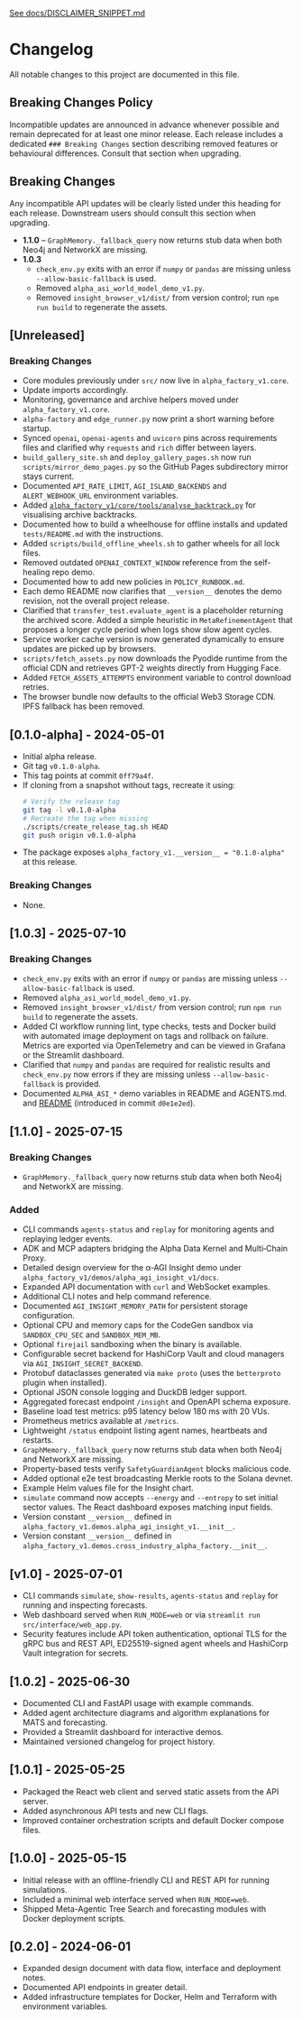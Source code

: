 [See docs/DISCLAIMER_SNIPPET.md](../docs/DISCLAIMER_SNIPPET.md)

# Changelog


All notable changes to this project are documented in this file.

## Breaking Changes Policy
Incompatible updates are announced in advance whenever possible and remain deprecated for at least one minor release.
Each release includes a dedicated `### Breaking Changes` section describing removed features or behavioural differences.
Consult that section when upgrading.

## Breaking Changes
Any incompatible API updates will be clearly listed under this heading for each release.
Downstream users should consult this section when upgrading.

- **1.1.0** – `GraphMemory._fallback_query` now returns stub data when both
  Neo4j and NetworkX are missing.
- **1.0.3**
  - `check_env.py` exits with an error if `numpy` or `pandas` are missing unless
    `--allow-basic-fallback` is used.
  - Removed `alpha_asi_world_model_demo_v1.py`.
  - Removed `insight_browser_v1/dist/` from version control; run `npm run build` to regenerate the assets.
## [Unreleased]
### Breaking Changes
- Core modules previously under `src/` now live in `alpha_factory_v1.core`.
- Update imports accordingly.
- Monitoring, governance and archive helpers moved under `alpha_factory_v1.core`.
- `alpha-factory` and `edge_runner.py` now print a short warning before startup.
- Synced `openai`, `openai-agents` and `uvicorn` pins across requirements files
  and clarified why `requests` and `rich` differ between layers.
- `build_gallery_site.sh` and `deploy_gallery_pages.sh` now run
  `scripts/mirror_demo_pages.py` so the GitHub Pages subdirectory mirror stays
  current.
- Documented `API_RATE_LIMIT`, `AGI_ISLAND_BACKENDS` and `ALERT_WEBHOOK_URL`
  environment variables.
- Added [`alpha_factory_v1/core/tools/analyse_backtrack.py`](../alpha_factory_v1/core/tools/analyse_backtrack.py) for visualising archive backtracks.
- Documented how to build a wheelhouse for offline installs and updated
  `tests/README.md` with the instructions.
- Added `scripts/build_offline_wheels.sh` to gather wheels for all lock files.
- Removed outdated `OPENAI_CONTEXT_WINDOW` reference from the self-healing repo demo.
- Documented how to add new policies in `POLICY_RUNBOOK.md`.
- Each demo README now clarifies that `__version__` denotes the demo revision, not the overall project release.
- Clarified that `transfer_test.evaluate_agent` is a placeholder returning the archived
  score. Added a simple heuristic in `MetaRefinementAgent` that proposes a longer
  cycle period when logs show slow agent cycles.
- Service worker cache version is now generated dynamically to ensure updates are
  picked up by browsers.
- `scripts/fetch_assets.py` now downloads the Pyodide runtime from the official
  CDN and retrieves GPT-2 weights directly from Hugging Face.
- Added `FETCH_ASSETS_ATTEMPTS` environment variable to control download retries.
- The browser bundle now defaults to the official Web3 Storage CDN. IPFS
  fallback has been removed.
## [0.1.0-alpha] - 2024-05-01
- Initial alpha release.
- Git tag `v0.1.0-alpha`.
- This tag points at commit `0ff79a4f`.
 - If cloning from a snapshot without tags, recreate it using:
    ```bash
    # Verify the release tag
    git tag -l v0.1.0-alpha
    # Recreate the tag when missing
    ./scripts/create_release_tag.sh HEAD
    git push origin v0.1.0-alpha
    ```
- The package exposes `alpha_factory_v1.__version__ = "0.1.0-alpha"` at this release.

### Breaking Changes
- None.


## [1.0.3] - 2025-07-10
### Breaking Changes
- `check_env.py` exits with an error if `numpy` or `pandas` are missing unless `--allow-basic-fallback` is used.
- Removed `alpha_asi_world_model_demo_v1.py`.
- Removed `insight_browser_v1/dist/` from version control; run `npm run build` to regenerate the assets.
- Added CI workflow running lint, type checks, tests and Docker build with
  automated image deployment on tags and rollback on failure. Metrics are
  exported via OpenTelemetry and can be viewed in Grafana or the Streamlit
  dashboard.
- Clarified that `numpy` and `pandas` are required for realistic results and
  `check_env.py` now errors if they are missing unless `--allow-basic-fallback`
  is provided.
- Documented `ALPHA_ASI_*` demo variables in README and AGENTS.md.
  and [README](../alpha_factory_v1/demos/cross_industry_alpha_factory/README.md)
  (introduced in commit `d0e1e2ed`).

## [1.1.0] - 2025-07-15
### Breaking Changes
- `GraphMemory._fallback_query` now returns stub data when both Neo4j and NetworkX are missing.
### Added
- CLI commands `agents-status` and `replay` for monitoring agents and replaying ledger events.
- ADK and MCP adapters bridging the Alpha Data Kernel and Multi‑Chain Proxy.
- Detailed design overview for the α‑AGI Insight demo under `alpha_factory_v1/demos/alpha_agi_insight_v1/docs`.
- Expanded API documentation with `curl` and WebSocket examples.
- Additional CLI notes and help command reference.
- Documented `AGI_INSIGHT_MEMORY_PATH` for persistent storage configuration.
- Optional CPU and memory caps for the CodeGen sandbox via
  `SANDBOX_CPU_SEC` and `SANDBOX_MEM_MB`.
- Optional `firejail` sandboxing when the binary is available.
- Configurable secret backend for HashiCorp Vault and cloud managers via `AGI_INSIGHT_SECRET_BACKEND`.
- Protobuf dataclasses generated via `make proto` (uses the `betterproto` plugin when installed).
- Optional JSON console logging and DuckDB ledger support.
- Aggregated forecast endpoint `/insight` and OpenAPI schema exposure.
- Baseline load test metrics: p95 latency below 180 ms with 20 VUs.
- Prometheus metrics available at `/metrics`.
- Lightweight `/status` endpoint listing agent names, heartbeats and restarts.
- `GraphMemory._fallback_query` now returns stub data when both Neo4j and NetworkX are missing.
- Property-based tests verify `SafetyGuardianAgent` blocks malicious code.
- Added optional e2e test broadcasting Merkle roots to the Solana devnet.
- Example Helm values file for the Insight chart.
- `simulate` command now accepts `--energy` and `--entropy` to set initial
  sector values. The React dashboard exposes matching input fields.
- Version constant ``__version__`` defined in ``alpha_factory_v1.demos.alpha_agi_insight_v1.__init__``.
- Version constant ``__version__`` defined in ``alpha_factory_v1.demos.cross_industry_alpha_factory.__init__``.

## [v1.0] - 2025-07-01
- CLI commands `simulate`, `show-results`, `agents-status` and `replay` for running and inspecting forecasts.
- Web dashboard served when `RUN_MODE=web` or via `streamlit run src/interface/web_app.py`.
- Security features include API token authentication, optional TLS for the gRPC bus and REST API, ED25519-signed agent
  wheels and HashiCorp Vault integration for secrets.

## [1.0.2] - 2025-06-30
- Documented CLI and FastAPI usage with example commands.
- Added agent architecture diagrams and algorithm explanations for MATS and forecasting.
- Provided a Streamlit dashboard for interactive demos.
- Maintained versioned changelog for project history.

## [1.0.1] - 2025-05-25
- Packaged the React web client and served static assets from the API server.
- Added asynchronous API tests and new CLI flags.
- Improved container orchestration scripts and default Docker compose files.

## [1.0.0] - 2025-05-15
- Initial release with an offline-friendly CLI and REST API for running simulations.
- Included a minimal web interface served when `RUN_MODE=web`.
- Shipped Meta-Agentic Tree Search and forecasting modules with Docker deployment scripts.

## [0.2.0] - 2024-06-01
- Expanded design document with data flow, interface and deployment notes.
- Documented API endpoints in greater detail.
- Added infrastructure templates for Docker, Helm and Terraform with environment variables.
